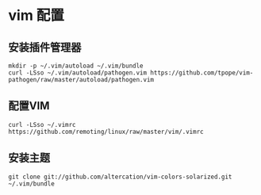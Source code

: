 # vim 配置
## 安装插件管理器

```
mkdir -p ~/.vim/autoload ~/.vim/bundle
curl -LSso ~/.vim/autoload/pathogen.vim https://github.com/tpope/vim-pathogen/raw/master/autoload/pathogen.vim
```
 
## 配置VIM
```
curl -LSso ~/.vimrc https://github.com/remoting/linux/raw/master/vim/.vimrc
```

## 安装主题
```
git clone git://github.com/altercation/vim-colors-solarized.git ~/.vim/bundle
```